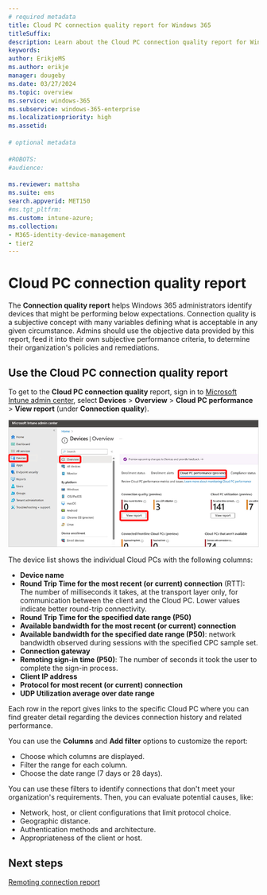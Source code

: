 ```yaml
---
# required metadata
title: Cloud PC connection quality report for Windows 365
titleSuffix:
description: Learn about the Cloud PC connection quality report for Windows 365 Cloud PCs.
keywords:
author: ErikjeMS  
ms.author: erikje
manager: dougeby
ms.date: 03/27/2024
ms.topic: overview
ms.service: windows-365
ms.subservice: windows-365-enterprise
ms.localizationpriority: high
ms.assetid: 

# optional metadata

#ROBOTS:
#audience:

ms.reviewer: mattsha
ms.suite: ems
search.appverid: MET150
#ms.tgt_pltfrm:
ms.custom: intune-azure;
ms.collection:
- M365-identity-device-management
- tier2
---
```


# Cloud PC connection quality report

The **Connection quality report** helps Windows 365 administrators identify devices that might be performing below expectations. Connection quality is a subjective concept with many variables defining what is acceptable in any given circumstance. Admins should use the objective data provided by this report, feed it into their own subjective performance criteria, to determine their organization's policies and remediations.

## Use the Cloud PC connection quality report

To get to the **Cloud PC connection quality** report, sign in to [Microsoft Intune admin center](https://go.microsoft.com/fwlink/?linkid=2109431), select **Devices** > **Overview** > **Cloud PC performance** > **View report** (under **Connection quality**).

![Screenshot of getting to the Cloud PC connection quality report](./media/report-cloud-pc-connection-quality/view-report-connection-quality.png)

The device list shows the individual Cloud PCs with the following columns:

- **Device name**
- **Round Trip Time for the most recent (or current) connection** (RTT): The number of milliseconds it takes, at the transport layer only, for communication between the client and the Cloud PC. Lower values indicate better round-trip connectivity.
- **Round Trip Time for the specified date range (P50)**
- **Available bandwidth for the most recent (or current) connection**
- **Available bandwidth for the specified date range (P50)**: network bandwidth observed during sessions with the specified CPC sample set.
- **Connection gateway**
- **Remoting sign-in time (P50)**: The number of seconds it took the user to complete the sign-in process.
- **Client IP address**
- **Protocol for most recent (or current) connection**
- **UDP Utilization average over date range**

Each row in the report gives links to the specific Cloud PC where you can find greater detail regarding the devices connection history and related performance.

You can use the **Columns** and **Add filter** options to customize the report:

- Choose which columns are displayed.
- Filter the range for each column.
- Choose the date range (7 days or 28 days).

You can use these filters to identify connections that don't meet your organization's requirements. Then, you can evaluate potential causes, like:

- Network, host, or client configurations that limit protocol choice.
- Geographic distance.
- Authentication methods and architecture.
- Appropriateness of the client or host.

<!-- ########################## -->
## Next steps

[Remoting connection report](report-remoting-connection.md)
